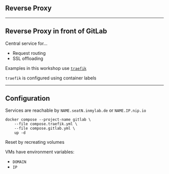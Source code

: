 <!-- .slide: id="gitlab_traefik" class="vertical-center" -->

<i class="fa-duotone fa-signs-post fa-8x fa-duotone-colors" style="float: right; color: grey;"></i>

## Reverse Proxy

---

## Reverse Proxy in front of GitLab

Central service for...

- Request routing
- SSL offloading

Examples in this workshop use [`traefik`](https://traefik.io/traefik/)

`traefik` is configured using container labels

---

## Configuration

Services are reachable by `NAME.seatN.inmylab.de` or `NAME.IP.nip.io`

```
docker compose --project-name gitlab \
    --file compose.traefik.yml \
    --file compose.gitlab.yml \
    up -d
```

Reset by recreating volumes

VMs have environment variables:

- `DOMAIN`
- `IP`
